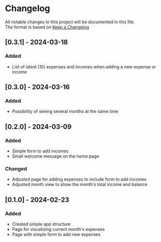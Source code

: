 # Changelog
All notable changes to this project will be documented in this file.  
The format is based on [Keep a Changelog](https://keepachangelog.com/en/1.1.0/)

## [0.3.1] - 2024-03-18
### Added
- List of latest (10) expenses and incomes when adding a new expense or income

## [0.3.0] - 2024-03-16
### Added
- Possibility of seeing several months at the same time

## [0.2.0] - 2024-03-09
### Added
- Simple form to add incomes
- Small welcome message on the home page
### Changed
- Adjusted page for adding expenses to include form to add incomes
- Adjusted month view to show the month's total income and balance

## [0.1.0] - 2024-02-23
### Added
- Created simple app structure
- Page for visualizing current month's expenses
- Page with simple form to add new expenses